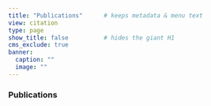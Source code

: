 ```yaml
---
title: "Publications"      # keeps metadata & menu text
view: citation
type: page
show_title: false          # hides the giant H1
cms_exclude: true
banner:
  caption: ""
  image: ""
---
```


### Publications
